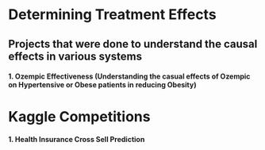 # Determining Treatment Effects 

## Projects that were done to understand the causal effects in various systems

#### 1. Ozempic Effectiveness (Understanding the casual effects of Ozempic on Hypertensive or Obese patients in reducing Obesity)

# Kaggle Competitions

#### 1. Health Insurance Cross Sell Prediction 

